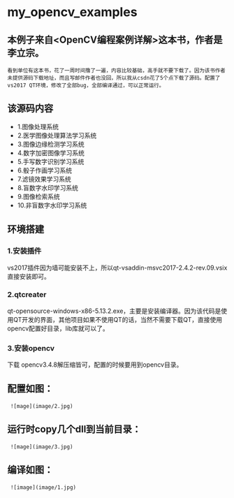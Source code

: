 # my_opencv_examples
## 本例子来自<OpenCV编程案例详解>这本书，作者是李立宗。
    看到单位有这本书，花了一周时间撸了一遍，内容比较基础，高手就不要下载了。因为该书作者未提供源码下载地址，而且写邮件作者也没回，所以我从csdn花了5个点下载了源码。配置了vs2017 QT环境，修改了全部bug，全部编译通过，可以正常运行。 
    
## 该源码内容
   * 1.图像处理系统
   * 2.医学图像处理算法学习系统
   * 3.图像边缘检测学习系统
   * 4.数字加密图像学习系统
   * 5.手写数字识别学习系统
   * 6.骰子作画学习系统
   * 7.滤镜效果学习系统
   * 8.盲数字水印学习系统
   * 9.图像检索系统
   * 10.非盲数字水印学习系统

## 环境搭建
   ### 1.安装插件
   vs2017插件因为墙可能安装不上，所以qt-vsaddin-msvc2017-2.4.2-rev.09.vsix 直接安装即可。
   ### 2.qtcreater
  qt-opensource-windows-x86-5.13.2.exe，主要是安装编译器。因为该代码是使用QT开发的界面，其他项目如果不使用QT的话，当然不需要下载QT，直接使用opencv配置好目录，lib库就可以了。
  ### 3.安装opencv
  下载 opencv3.4.8解压缩皆可，配置的时候要用到opencv目录。
  
## 配置如图：
     ![mage](image/2.jpg)     

## 运行时copy几个dll到当前目录：
     ![mage](image/3.jpg) 
     
## 编译如图：
     ![image](image/1.jpg)
